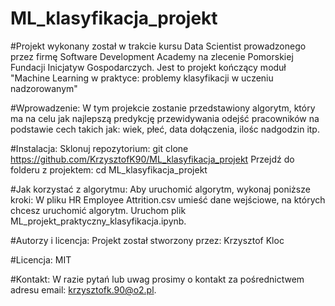 # ML_klasyfikacja_projekt
#Projekt wykonany został w trakcie kursu Data Scientist prowadzonego przez firmę Software Development Academy na zlecenie Pomorskiej Fundacji Inicjatyw Gospodarczych. Jest to projekt kończący moduł "Machine Learning w praktyce: problemy klasyfikacji w uczeniu nadzorowanym"

#Wprowadzenie: W tym projekcie zostanie przedstawiony algorytm, który ma na celu jak najlepszą predykcję przewidywania odejść pracowników na podstawie cech takich jak: wiek, płeć, data dołączenia, ilośc nadgodzin itp.

#Instalacja: Sklonuj repozytorium: git clone https://github.com/KrzysztofK90/ML_klasyfikacja_projekt Przejdź do folderu z projektem: cd ML_klasyfikacja_projekt

#Jak korzystać z algorytmu: Aby uruchomić algorytm, wykonaj poniższe kroki: W pliku HR Employee Attrition.csv umieść dane wejściowe, na których chcesz uruchomić algorytm. Uruchom plik ML_projekt_praktyczny_klasyfikacja.ipynb.

#Autorzy i licencja: Projekt został stworzony przez: Krzysztof Kloc

#Licencja: MIT

#Kontakt: W razie pytań lub uwag prosimy o kontakt za pośrednictwem adresu email: krzysztofk.90@o2.pl.
